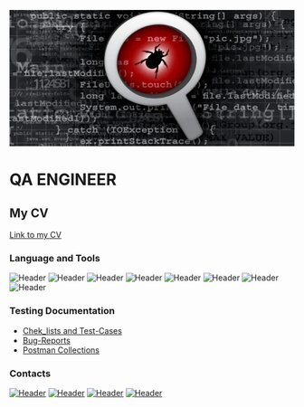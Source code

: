 [![Header](https://github.com/RuslanLost/RuslanLost/blob/main/assets/software-bug-web.png)](https://github.com/RuslanLost)
# QA ENGINEER

## My CV
[Link to my CV](https://disk.yandex.ru/i/A01mHvXd8Eo-lA)


### Language and Tools
![Header](https://img.shields.io/badge/Jira-090909?style=for-the-badge&logo=jira&logoColor=136be1)
![Header](https://img.shields.io/badge/Postman-090909?style=for-the-badge&logo=postman&logoColor=f76935)
![Header](https://img.shields.io/badge/Github-090909?style=for-the-badge&logo=github&logoColor=8cc4d7)
![Header](https://img.shields.io/badge/MySQL-090909?style=for-the-badge&logo=mysql&logoColor=00618a)
![Header](https://img.shields.io/badge/DevTools-090909?style=for-the-badge&logo=googlechrome&logoColor=2674f2)
![Header](https://img.shields.io/badge/TestRail-090909?style=for-the-badge&logo=&logoColor=71b556)
![Header](https://img.shields.io/badge/CharlesProxy-090909?style=for-the-badge&logo=charlesproxy&logoColor=8cc4d7)
![Header](https://img.shields.io/badge/Java-090909?style=for-the-badge&logo=Python&logoColor=8cc4d7)
### Testing Documentation


- [Chek_lists and Test-Cases](https://disk.yandex.ru/d/3U3cuOHkj45usw)
- [Bug-Reports](https://disk.yandex.ru/d/GGwLaN0KrSzwUA)
- [Postman Collections](https://disk.yandex.ru/d/6-jUSJ20xlvLKA)

### Contacts

[![Header](https://img.shields.io/badge/Telegram-090909?style=for-the-badge&logo=telegram&logoColor=31a5db)](https://t.me/Puehr)
[![Header](https://img.shields.io/badge/Linkedin-090909?style=for-the-badge&logo=linkedin&logoColor=0073b1)]()
[![Header](https://img.shields.io/badge/Email-090909?style=for-the-badge&logo=gmail&logoColor=0073b1)](mailto:gedkasper@icloud.com)
[![Header](https://img.shields.io/badge/Habr-090909?style=for-the-badge&logo=Habr&logoColor=0073b1)](https://career.habr.com/ruslan_lost)
